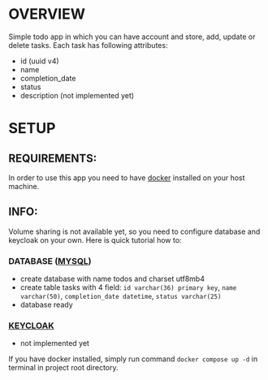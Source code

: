 # OVERVIEW

Simple todo app in which you can have account and store, add, update or delete tasks. Each task has following attributes:

- id (uuid v4)
- name
- completion_date
- status
- description (not implemented yet)

# SETUP

## REQUIREMENTS:
In order to use this app you need to have [docker](https://www.docker.com/) installed on your host machine.

## INFO:
Volume sharing is not available yet, so you need to configure database and keycloak on your own. Here is quick tutorial how to:

### DATABASE ([MYSQL](https://www.mysql.com/))
- create database with name todos and charset utf8mb4
- create table tasks with 4 field: `id varchar(36) primary key`, `name varchar(50)`, `completion_date datetime`, `status varchar(25)`
- database ready
### [KEYCLOAK](https://www.keycloak.org/)
- not implemented yet

If you have docker installed, simply run command `docker compose up -d` in terminal in project root directory.
